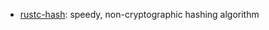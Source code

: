 - [rustc-hash](https://github.com/rust-lang/rustc-hash): speedy, non-cryptographic hashing algorithm
